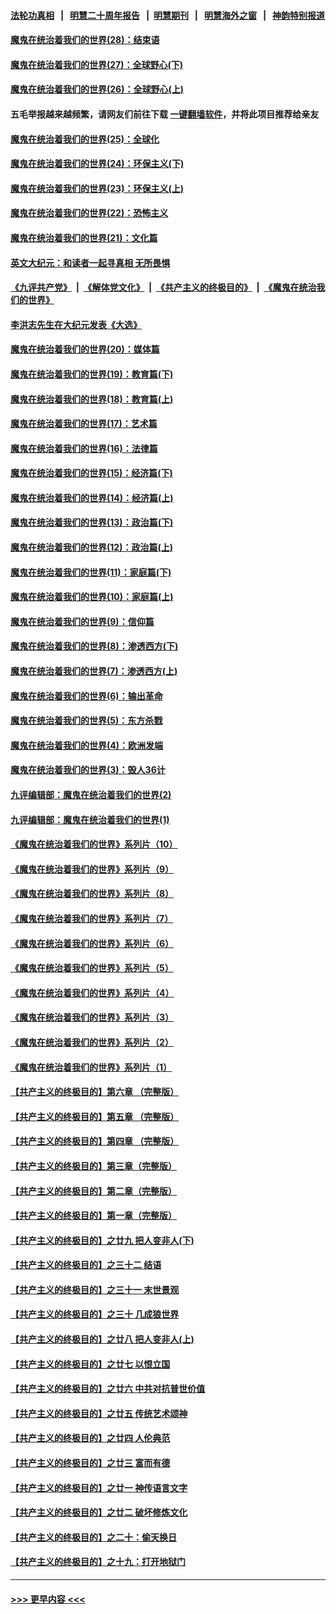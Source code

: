 #### [法轮功真相](https://github.com/gfw-breaker/truth/blob/master/README.md?t=0) &nbsp;&nbsp;|&nbsp;&nbsp; [明慧二十周年报告](https://github.com/gfw-breaker/mh-reports/blob/master/README.md?t=0) &nbsp;&nbsp;|&nbsp;&nbsp;[明慧期刊](https://github.com/gfw-breaker/mh-qikan) &nbsp;&nbsp;|&nbsp;&nbsp; [明慧海外之窗](https://github.com/gfw-breaker/mh-news/blob/master/README.md?t=0) &nbsp;&nbsp;|&nbsp;&nbsp; [神韵特别报道](https://github.com/gfw-breaker/mh-news/blob/master/shenyun.md?t=0)
#### [魔鬼在统治着我们的世界(28)：结束语](../pages/nsc422/n10936246.md?t=06171002) 
#### [魔鬼在统治着我们的世界(27)：全球野心(下)](../pages/nsc422/n10928319.md?t=06171002) 
#### [魔鬼在统治着我们的世界(26)：全球野心(上)](../pages/nsc422/n10900318.md?t=06171002) 
#### 五毛举报越来越频繁，请网友们前往下载 [一键翻墙软件](https://github.com/gfw-breaker/ssr-accounts)，并将此项目推荐给亲友
#### [魔鬼在统治着我们的世界(25)：全球化](../pages/nsc422/n10788205.md?t=06171002) 
#### [魔鬼在统治着我们的世界(24)：环保主义(下)](../pages/nsc422/n10695307.md?t=06171002) 
#### [魔鬼在统治着我们的世界(23)：环保主义(上)](../pages/nsc422/n10688613.md?t=06171002) 
#### [魔鬼在统治着我们的世界(22)：恐怖主义](../pages/nsc422/n10614727.md?t=06171002) 
#### [魔鬼在统治着我们的世界(21)：文化篇](../pages/nsc422/n10597706.md?t=06171002) 
#### [英文大纪元：和读者一起寻真相 无所畏惧](../pages/nsc422/n12542027.md?t=06171002) 
#### [《九评共产党》](https://github.com/begood0513/9ping.md/blob/master/README.md) &nbsp;|&nbsp; [《解体党文化》](../../../../jtdwh.md/blob/master/README.md)  &nbsp;|&nbsp; [《共产主义的终极目的》](../../../../gczydzjmd.md/blob/master/README.md) &nbsp;|&nbsp; [《魔鬼在统治我们的世界》](../../../../mgztzwmdsj.md/blob/master/README.md) 
#### [李洪志先生在大纪元发表《大选》](../pages/nsc422/n12534746.md?t=06171002) 
#### [魔鬼在统治着我们的世界(20)：媒体篇](../pages/nsc422/n10586579.md?t=06171002) 
#### [魔鬼在统治着我们的世界(19)：教育篇(下)](../pages/nsc422/n10564808.md?t=06171002) 
#### [魔鬼在统治着我们的世界(18)：教育篇(上)](../pages/nsc422/n10526970.md?t=06171002) 
#### [魔鬼在统治着我们的世界(17)：艺术篇](../pages/nsc422/n10499093.md?t=06171002) 
#### [魔鬼在统治着我们的世界(16)：法律篇](../pages/nsc422/n10485969.md?t=06171002) 
#### [魔鬼在统治着我们的世界(15)：经济篇(下)](../pages/nsc422/n10469975.md?t=06171002) 
#### [魔鬼在统治着我们的世界(14)：经济篇(上)](../pages/nsc422/n10457370.md?t=06171002) 
#### [魔鬼在统治着我们的世界(13)：政治篇(下)](../pages/nsc422/n10448270.md?t=06171002) 
#### [魔鬼在统治着我们的世界(12)：政治篇(上)](../pages/nsc422/n10444576.md?t=06171002) 
#### [魔鬼在统治着我们的世界(11)：家庭篇(下)](../pages/nsc422/n10440961.md?t=06171002) 
#### [魔鬼在统治着我们的世界(10)：家庭篇(上)](../pages/nsc422/n10435448.md?t=06171002) 
#### [魔鬼在统治着我们的世界(9)：信仰篇](../pages/nsc422/n10432159.md?t=06171002) 
#### [魔鬼在统治着我们的世界(8)：渗透西方(下)](../pages/nsc422/n10429603.md?t=06171002) 
#### [魔鬼在统治着我们的世界(7)：渗透西方(上)](../pages/nsc422/n10426013.md?t=06171002) 
#### [魔鬼在统治着我们的世界(6)：输出革命](../pages/nsc422/n10421536.md?t=06171002) 
#### [魔鬼在统治着我们的世界(5)：东方杀戮](../pages/nsc422/n10417707.md?t=06171002) 
#### [魔鬼在统治着我们的世界(4)：欧洲发端](../pages/nsc422/n10414890.md?t=06171002) 
#### [魔鬼在统治着我们的世界(3)：毁人36计](../pages/nsc422/n10411583.md?t=06171002) 
#### [九评编辑部：魔鬼在统治着我们的世界(2)](../pages/nsc422/n10410036.md?t=06171002) 
#### [九评编辑部：魔鬼在统治着我们的世界(1)](../pages/nsc422/n10406825.md?t=06171002) 
#### [《魔鬼在统治着我们的世界》系列片（10）](../pages/nsc422/n12292670.md?t=06171002) 
#### [《魔鬼在统治着我们的世界》系列片（9）](../pages/nsc422/n12290859.md?t=06171002) 
#### [《魔鬼在统治着我们的世界》系列片（8）](../pages/nsc422/n12287445.md?t=06171002) 
#### [《魔鬼在统治着我们的世界》系列片（7）](../pages/nsc422/n12283425.md?t=06171002) 
#### [《魔鬼在统治着我们的世界》系列片（6）](../pages/nsc422/n12282314.md?t=06171002) 
#### [《魔鬼在统治着我们的世界》系列片（5）](../pages/nsc422/n12281419.md?t=06171002) 
#### [《魔鬼在统治着我们的世界》系列片（4）](../pages/nsc422/n12274024.md?t=06171002) 
#### [《魔鬼在统治着我们的世界》系列片（3）](../pages/nsc422/n12271322.md?t=06171002) 
#### [《魔鬼在统治着我们的世界》系列片（2）](../pages/nsc422/n12269049.md?t=06171002) 
#### [《魔鬼在统治着我们的世界》系列片（1）](../pages/nsc422/n12267575.md?t=06171002) 
#### [【共产主义的终极目的】第六章 （完整版）](../pages/nsc422/n11428913.md?t=06171002) 
#### [【共产主义的终极目的】第五章 （完整版）](../pages/nsc422/n11428912.md?t=06171002) 
#### [【共产主义的终极目的】第四章 （完整版）](../pages/nsc422/n11428907.md?t=06171002) 
#### [【共产主义的终极目的】第三章（完整版）](../pages/nsc422/n11428848.md?t=06171002) 
#### [【共产主义的终极目的】第二章（完整版）](../pages/nsc422/n11428831.md?t=06171002) 
#### [【共产主义的终极目的】第一章（完整版）](../pages/nsc422/n11417651.md?t=06171002) 
#### [【共产主义的终极目的】之廿九 把人变非人(下)](../pages/nsc422/n11344140.md?t=06171002) 
#### [【共产主义的终极目的】之三十二 结语](../pages/nsc422/n11360535.md?t=06171002) 
#### [【共产主义的终极目的】之三十一 末世景观](../pages/nsc422/n11351129.md?t=06171002) 
#### [【共产主义的终极目的】之三十 几成狼世界](../pages/nsc422/n11348280.md?t=06171002) 
#### [【共产主义的终极目的】之廿八 把人变非人(上)](../pages/nsc422/n11340492.md?t=06171002) 
#### [【共产主义的终极目的】之廿七 以恨立国](../pages/nsc422/n11336944.md?t=06171002) 
#### [【共产主义的终极目的】之廿六 中共对抗普世价值](../pages/nsc422/n11324785.md?t=06171002) 
#### [【共产主义的终极目的】之廿五 传统艺术颂神](../pages/nsc422/n11296396.md?t=06171002) 
#### [【共产主义的终极目的】之廿四 人伦典范](../pages/nsc422/n11296397.md?t=06171002) 
#### [【共产主义的终极目的】之廿三 富而有德](../pages/nsc422/n11283598.md?t=06171002) 
#### [【共产主义的终极目的】之廿一 神传语言文字](../pages/nsc422/n11263265.md?t=06171002) 
#### [【共产主义的终极目的】之廿二 破坏修炼文化](../pages/nsc422/n11245728.md?t=06171002) 
#### [【共产主义的终极目的】之二十：偷天换日](../pages/nsc422/n11238846.md?t=06171002) 
#### [【共产主义的终极目的】之十九：打开地狱门](../pages/nsc422/n11206376.md?t=06171002) 

----
#### [ >>> 更早内容 <<< ](../indexes/nsc422-earlier.md)

